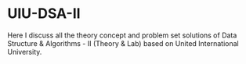 # UIU-DSA-II
Here I discuss all the theory concept and problem set solutions of Data Structure &amp; Algorithms - II (Theory &amp; Lab) based on United International University.
